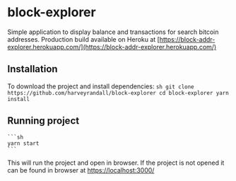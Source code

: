 # block-explorer
Simple application to display balance and transactions for search bitcoin addresses.
Production build available on Heroku at [https://block-addr-explorer.herokuapp.com/](https://block-addr-explorer.herokuapp.com/)

## Installation
To download the project and install dependencies:
	```sh
	git clone https://github.com/harveyrandall/block-explorer
	cd block-explorer
	yarn install
	```

## Running project
	```sh
	yarn start
	```
This will run the project and open in browser. If the project is not opened it can be found in browser at [https://localhost:3000/](https://localhost:3000/)